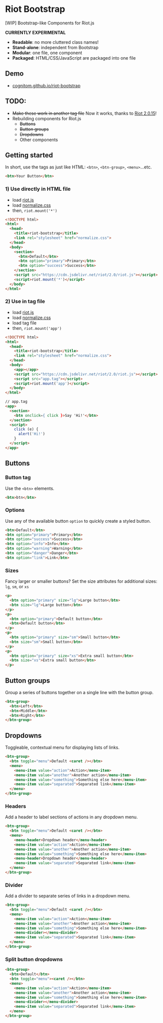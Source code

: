 # Riot Bootstrap

[WIP] Bootstrap-like Components for Riot.js

**CURRENTLY EXPERIMENTAL**

- **Readable**: no more cluttered class names!
- **Stand-alone**: independent from Bootstrap
- **Modular**: one file, one component
- **Packaged**: HTML/CSS/JavaScript are packaged into one file

## Demo

- [cognitom.github.io/riot-bootstrap](http://cognitom.github.io/riot-bootstrap)

## TODO:

- ~~Make these work in another tag file~~ Now it works, thanks to [Riot 2.0.15](https://muut.com/riotjs/release-notes.html#2-0-15-em-apr-23-2015-em-)!
- Rebuilding components for Riot.js
    - ~~Buttons~~
    - ~~Button groups~~
    - ~~Dropdowns~~
    - Other components

## Getting started

In short, use the tags as just like HTML: `<btn>`, `<btn-group>`, `<menu>`...etc.

```html
<btn>Your Button</btn>
```

### 1) Use directly in HTML file

- load [riot.js](https://muut.com/riotjs/)
- load [normalize.css](http://necolas.github.io/normalize.css/)
- then, `riot.mount('*')`

```html
<!DOCTYPE html>
<html>
  <head>
    <title>riot-bootstrap</title>
    <link rel="stylesheet" href="normalize.css">
  </head>
  <body>
    <section>
      <btn>Default</btn>
      <btn option="primary">Primary</btn>
      <btn option="success">Success</btn>
    </section>
    <script src="https://cdn.jsdelivr.net/riot/2.0/riot.js"></script>
    <script>riot.mount('*')</script>
  </body>
</html>
```

### 2) Use in tag file

- load [riot.js](https://muut.com/riotjs/)
- load [normalize.css](http://necolas.github.io/normalize.css/)
- load tag file
- then, `riot.mount('app')`

```html
<!DOCTYPE html>
<html>
  <head>
    <title>riot-bootstrap</title>
    <link rel="stylesheet" href="normalize.css">
  </head>
  <body>
    <app></app>
    <script src="https://cdn.jsdelivr.net/riot/2.0/riot.js"></script>
    <script src="app.tag"></script>
    <script>riot.mount('app')</script>
  </body>
</html>
```

```html
// app.tag
<app>
  <section>
    <btn onclick={ click }>Say 'Hi!'</btn>
  </section>
  <script>
    click (e) {
      alert('Hi!')
    }
  </script>
</app>
```

## Buttons

### Button tag

Use the `<btn>` elements.

```html
<btn>btn</btn>
```

### Options

Use any of the available button `option` to quickly create a styled button.

```html
<btn>Default</btn>
<btn option="primary">Primary</btn>
<btn option="success">Success</btn>
<btn option="info">Info</btn>
<btn option="warning">Warning</btn>
<btn option="danger">Danger</btn>
<btn option="link">Link</btn>
```

### Sizes

Fancy larger or smaller buttons? Set the size attributes for additional sizes: `lg`, `sm`, or `xs`

```html
<p>
  <btn option="primary" size="lg">Large button</btn>
  <btn size="lg">Large button</btn>
</p>
<p>
  <btn option="primary">Default button</btn>
  <btn>Default button</btn>
</p>
<p>
  <btn option="primary" size="sm">Small button</btn>
  <btn size="sm">Small button</btn>
</p>
<p>
  <btn option="primary" size="xs">Extra small button</btn>
  <btn size="xs">Extra small button</btn>
</p>
```

## Button groups

Group a series of buttons together on a single line with the button group.

```html
<btn-group>
  <btn>Left</btn>
  <btn>Middle</btn>
  <btn>Right</btn>
</btn-group>
```

## Dropdowns

Toggleable, contextual menu for displaying lists of links.

```html
<btn-group>
  <btn toggle="menu">Default <caret /></btn>
  <menu>
    <menu-item value="action">Action</menu-item>
    <menu-item value="another">Another action</menu-item>
    <menu-item value="something">Something else here</menu-item>
    <menu-item value="separated">Separated link</menu-item>
  </menu>
</btn-group>
```

### Headers

Add a header to label sections of actions in any dropdown menu.

```html
<btn-group>
  <btn toggle="menu">Default <caret /></btn>
  <menu>
    <menu-header>Dropdown header</menu-header>
    <menu-item value="action">Action</menu-item>
    <menu-item value="another">Another action</menu-item>
    <menu-item value="something">Something else here</menu-item>
    <menu-header>Dropdown header</menu-header>
    <menu-item value="separated">Separated link</menu-item>
  </menu>
</btn-group>
```

### Divider

Add a divider to separate series of links in a dropdown menu.

```html
<btn-group>
  <btn toggle="menu">Default <caret /></btn>
  <menu>
    <menu-item value="action">Action</menu-item>
    <menu-item value="another">Another action</menu-item>
    <menu-item value="something">Something else here</menu-item>
    <menu-divider></menu-divider>
    <menu-item value="separated">Separated link</menu-item>
  </menu>
</btn-group>
```

### Split button dropdowns

```html
<btn-group>
  <btn>Default</btn>
  <btn toggle="menu"><caret /></btn>
  <menu>
    <menu-item value="action">Action</menu-item>
    <menu-item value="another">Another action</menu-item>
    <menu-item value="something">Something else here</menu-item>
    <menu-divider></menu-divider>
    <menu-item value="separated">Separated link</menu-item>
  </menu>
</btn-group>
```
